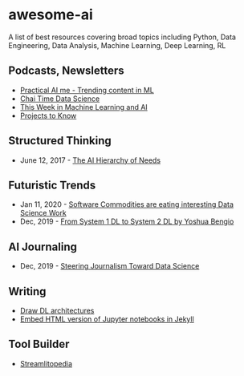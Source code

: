# awesome-ai
A list of best resources covering broad topics including Python, Data Engineering, Data Analysis, Machine Learning, Deep Learning, RL

## Podcasts, Newsletters
- [Practical AI me - Trending content in ML](https://practicalai.me/)
- [Chai Time Data Science](https://anchor.fm/chaitimedatascience)
- [This Week in Machine Learning and AI](https://twimlai.com/)
- [Projects to Know](https://mailchi.mp/amplifypartners.com/ptk18-12142857)

## Structured Thinking
- June 12, 2017 - [The AI Hierarchy of Needs](https://hackernoon.com/the-ai-hierarchy-of-needs-18f111fcc007)

## Futuristic Trends
- Jan 11, 2020 - [Software Commodities are eating interesting Data Science Work](https://yanirseroussi.com/2020/01/11/software-commodities-are-eating-interesting-data-science-work/)
- Dec, 2019 - [From System 1 DL to System 2 DL by Yoshua Bengio](https://slideslive.com/38921750/from-system-1-deep-learning-to-system-2-deep-learning)


## AI Journaling
- Dec, 2019 - [Steering Journalism Toward Data Science](https://medium.com/jsk-class-of-2020/steering-journalism-toward-data-science-a4208438020b)

## Writing
- [Draw DL architectures](https://github.com/negrinho/sane_tikz)
- [Embed HTML version of Jupyter notebooks in Jekyll](https://twitter.com/HamelHusain/status/1218973946797682688)

## Tool Builder
- [Streamlitopedia](https://pmbaumgartner.github.io/streamlitopedia/front/introduction.html)